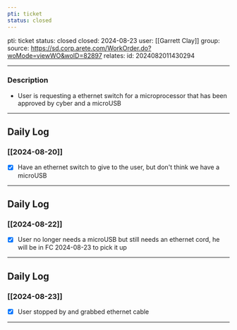 ```yaml
---
pti: ticket
status: closed
---
```

pti: ticket 
status: closed
closed: 2024-08-23
user: [[Garrett Clay]]
group: 
source: https://sd.corp.arete.com/WorkOrder.do?woMode=viewWO&woID=82897
relates: 
id: 2024082011430294

---
### Description
- User is requesting a ethernet switch for a microprocessor that has been approved by cyber and a microUSB
---
## Daily Log
### [[2024-08-20]]
- [x] Have an ethernet switch to give to the user, but don't think we have a microUSB 
---
## Daily Log
### [[2024-08-22]]
- [x] User no longer needs a microUSB but still needs an ethernet cord, he will be in FC 2024-08-23 to pick it up
---
## Daily Log
### [[2024-08-23]]
- [x] User stopped by and grabbed ethernet cable
---











